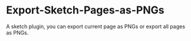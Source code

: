 # Export-Sketch-Pages-as-PNGs
A sketch plugin, you can export current page as PNGs or export all pages as PNGs.
